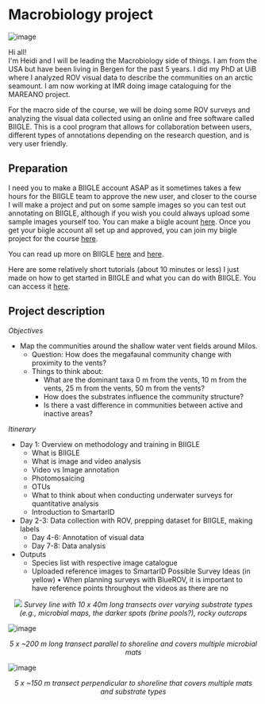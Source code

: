 # Macrobiology project
![image](https://github.com/MeinzBeur/MilosSummerSchool2023/assets/43003903/f1c14b17-9458-4f29-b62e-0e890b2d406a)

Hi all!  
I'm Heidi and I will be leading the Macrobiology side of things. I am from the USA but have been living in Bergen for the past 5 years. 
I did my PhD at UiB where I analyzed ROV visual data to describe the communities on an arctic seamount. I am now working at IMR doing image cataloguing for the MAREANO project. 

For the macro side of the course, we will be doing some ROV surveys and analyzing the visual data collected using an online and free software called BIIGLE. 
This is a cool program that allows for collaboration between users, different types of annotations depending on the research question, and is very user friendly.  

## Preparation
I need you to make a BIIGLE account ASAP as it sometimes takes a few hours for the BIIGLE team to approve the new user, and closer to the course I will make a project and put on some sample images so you can test out annotating on BIIGLE, although if you wish you could always upload some sample images yourself too. You can make a biigle acount [here](https://biigle.de/). Once you get your biigle account all set up and approved, you can join my biigle project for the course [here](https://biigle.de/project-invitations/610b7e9d-8354-4d13-8ecc-ff40a7f9ec7c).

You can read up more on BIIGLE [here](https://www.frontiersin.org/articles/10.3389/fmars.2017.00083/full)  and [here](https://zenodo.org/record/7728927#.ZBSUlHbP1PY).  

Here are some relatively short tutorials (about 10 minutes or less) I just made on how to get started in BIIGLE and what you can do with BIIGLE. You can access it [here](https://drive.google.com/drive/folders/1_1ukhzHa8cF10gamlC-SR4uJ7wA8yajw?usp=sharing).

## Project description
_Objectives_
- Map the communities around the shallow water vent fields around Milos.
  - Question: How does the megafaunal community change with proximity to the vents?
  - Things to think about:
    - What are the dominant taxa 0 m from the vents, 10 m from the vents, 25 m from the vents, 50 m from the vents?
    - How does the substrates influence the community structure?
    - Is there a vast difference in communities between active and inactive areas?
   
   
_Itinerary_
- Day 1: Overview on methodology and training in BIIGLE
  - What is BIIGLE
  - What is image and video analysis
  - Video vs Image annotation
  - Photomosaicing
  - OTUs
  - What to think about when conducting underwater surveys for quantitative analysis
  - Introduction to SmartarID
- Day 2-3: Data collection with ROV, prepping dataset for BIIGLE, making labels
  - Day 4-6: Annotation of visual data
  - Day 7-8: Data analysis
- Outputs
  - Species list with respective image catalogue
  - Uploaded reference images to SmartarID 
Possible Survey Ideas (in yellow)
    • When planning surveys with BlueROV, it is important to have reference points throughout the videos as there are no


<p align="center">
  <img src="https://github.com/MeinzBeur/MilosSummerSchool2023/assets/43003903/b27c0db5-d0f4-4479-a0d0-64cd01d84816" />
  <i>Survey line with 10 x 40m long transects over varying substrate types (e.g., microbial maps, the darker spots (brine pools?), rocky outcrops
</i>
</p>

![image](https://github.com/MeinzBeur/MilosSummerSchool2023/assets/43003903/a9ea43d0-fe09-4555-9c1e-7b932838f296)
<p align="center">
  <i>5 x ~200 m long transect parallel to shoreline and covers multiple microbial mats
</i>
</p>

![image](https://github.com/MeinzBeur/MilosSummerSchool2023/assets/43003903/1331469f-a83b-4eda-a326-1f47d842eb5f)
<p align="center">
  <i>5 x ~150 m transect perpendicular to shoreline that covers multiple mats and substrate types
</i>
</p>
